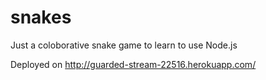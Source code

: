 # snakes
Just a coloborative snake game to learn to use Node.js

Deployed on http://guarded-stream-22516.herokuapp.com/
